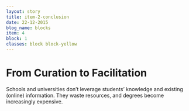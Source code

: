 ```yaml
---
layout: story
title: item-2-conclusion
date: 22-12-2015
blog_name: blocks
item: 4
block: 1
classes: block block-yellow
---
```

# From Curation to Facilitation

Schools and universities don’t leverage students’ knowledge and existing (online) information. They waste resources, and degrees become increasingly expensive.